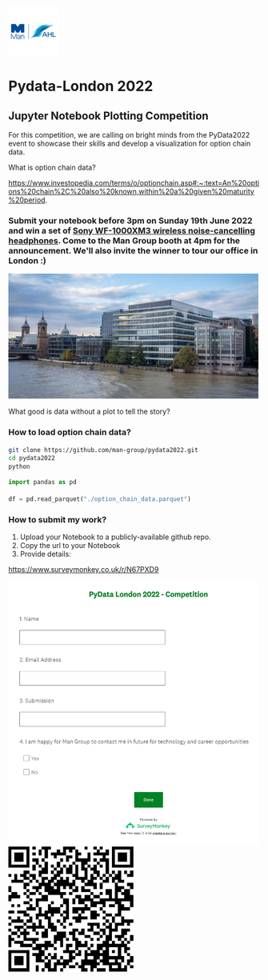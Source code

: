 <img src="man-ahl.png" alt="man-ahl logo" width="100px"/>

# Pydata-London 2022

## Jupyter Notebook Plotting Competition 

For this competition, we are calling on bright minds from the PyData2022 event to showcase their skills and develop a visualization for option chain data.

What is option chain data?

https://www.investopedia.com/terms/o/optionchain.asp#:~:text=An%20options%20chain%2C%20also%20known,within%20a%20given%20maturity%20period.


### Submit your notebook before 3pm on Sunday 19th June 2022 and win a set of [Sony WF-1000XM3 wireless noise-cancelling headphones](https://www.sony.com/ke/electronics/truly-wireless/wf-1000xm3). Come to the Man Group booth at 4pm for the announcement. We'll also invite the winner to tour our office in London :)

<img src="man-office.jpg" alt="man-office" width="500"/>

What good is data without a plot to tell the story?

### How to load option chain data?

```bash
git clone https://github.com/man-group/pydata2022.git
cd pydata2022
python
```

```python
import pandas as pd

df = pd.read_parquet("./option_chain_data.parquet")
```

### How to submit my work?

1. Upload your Notebook to a publicly-available github repo.
2. Copy the url to your Notebook
3. Provide details:

https://www.surveymonkey.co.uk/r/N67PXD9

<img src="image.png" alt="submission" width="500px"/>

<img src="QR_code_N67PXD9.png" alt="qr-code" width="250"/>

